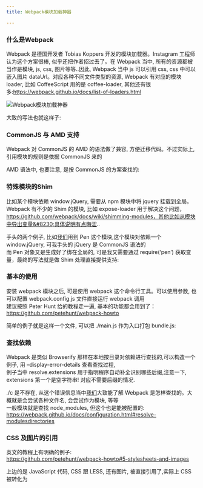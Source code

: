 ```yaml
---
title: Webpack模块加载神器

---
```


### [][1]什么是Webpack

Webpack 是德国开发者 Tobias Koppers 开发的模块加载器。Instagram 工程师认为这个方案很棒, 似乎还把作者招过去了。在 Webpack 当中, 所有的资源都被当作是模块, js, css, 图片等等..因此, Webpack 当中 js 可以引用 css, css 中可以嵌入图片 dataUrl。对应各种不同文件类型的资源, Webpack 有对应的模块 loader, 比如 CoffeeScript 用的是 coffee-loader, 其他还有很多:<a href="https://webpack.github.io/docs/list-of-loaders.html" target="_blank" rel="external">https://webpack.github.io/docs/list-of-loaders.html</a>  
 
![Webpack模块加载神器][2]

大致的写法也就这样子:

### [][3]CommonJS 与 AMD 支持

Webpack 对 CommonJS 的 AMD 的语法做了兼容, 方便迁移代码。不过实际上, 引用模块的规则是依据 CommonJS 来的

AMD 语法中, 也要注意, 是按 CommonJS 的方案查找的:

### [][4]特殊模块的Shim

比如某个模块依赖 window.jQuery, 需要从 npm 模块中将 jquery 挂载到全局。Webpack 有不少的 Shim 的模块, 比如 expose-loader 用于解决这个问题，<a href="https://github.com/webpack/docs/wiki/shimming-modules，其他比如从模块中导出变量...具体说明有点晦涩" target="_blank" rel="external">https://github.com/webpack/docs/wiki/shimming-modules，其他比如从模块中导出变量&#8230;具体说明有点晦涩</a>..

手头的两个例子, 比如[我们](https://www.w3cdoc.com)用到 Pen 这个模块,这个模块对依赖一个 window.jQuery, 可我手头的 jQuery 是 CommonJS 语法的  
而 Pen 对象又是生成好了绑在全局的, 可是我又需要通过 require(‘pen’) 获取变量，最终的写法就是做 Shim 处理直接提供支持:

### [][5]基本的使用

安装 webpack 模块之后, 可是使用 webpack 这个命令行工具。可以使用参数, 也可以配置 webpack.config.js 文件直接运行 webpack 调用  
建议按照 Peter Hunt 给的教程走一遍, 基本的功能都会用到了：<a href="https://github.com/petehunt/webpack-howto" target="_blank" rel="external">https://github.com/petehunt/webpack-howto</a>

简单的例子就是这样一个文件, 可以把 ./main.js 作为入口打包 bundle.js:

### [][6]查找依赖

Webpack 是类似 Browserify 那样在本地按目录对依赖进行查找的,可以构造一个例子, 用 –display-error-details 查看查找过程,  
例子当中 resolve.extensions 用于指明程序自动补全识别哪些后缀,注意一下, extensions 第一个是空字符串! 对应不需要后缀的情况.

./c 是不存在, 从这个错误信息当中[我们](https://www.w3cdoc.com)大致能了解 Webpack 是怎样查找的。大概就是会尝试各种文件名, 会尝试作为模块, 等等  
一般模块就是查找 node_modules, 但这个也是能被配置的:  
<a href="https://webpack.github.io/docs/configuration.html#resolve-modulesdirectories" target="_blank" rel="external">https://webpack.github.io/docs/configuration.html#resolve-modulesdirectories</a>

### [][7]CSS 及图片的引用

英文的教程上有明确的例子:  
<a href="https://github.com/petehunt/webpack-howto#5-stylesheets-and-images" target="_blank" rel="external">https://github.com/petehunt/webpack-howto#5-stylesheets-and-images</a>

上边的是 JavaScript 代码, CSS 跟 LESS, 还有图片, 被直接引用了,实际上 CSS 被转化为

 [1]: //fed123.oss-ap-southeast-2.aliyuncs.com/2015/06/04/2015_webpack/#什么是Webpack "什么是Webpack"
 [2]: //fed123.oss-ap-southeast-2.aliyuncs.com/wp-content/uploads/2017/08/react_hot_loader.jpg
 [3]: //fed123.oss-ap-southeast-2.aliyuncs.com/2015/06/04/2015_webpack/#CommonJS-与-AMD-支持 "CommonJS 与 AMD 支持"
 [4]: //fed123.oss-ap-southeast-2.aliyuncs.com/2015/06/04/2015_webpack/#特殊模块的Shim "特殊模块的Shim"
 [5]: //fed123.oss-ap-southeast-2.aliyuncs.com/2015/06/04/2015_webpack/#基本的使用 "基本的使用"
 [6]: //fed123.oss-ap-southeast-2.aliyuncs.com/2015/06/04/2015_webpack/#查找依赖 "查找依赖"
 [7]: //fed123.oss-ap-southeast-2.aliyuncs.com/2015/06/04/2015_webpack/#CSS-及图片的引用 "CSS 及图片的引用"
